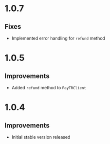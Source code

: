 # 1.0.7

## Fixes

- Implemented error handling for `refund` method

# 1.0.5

## Improvements

- Added `refund` method to `PayTRClient`

# 1.0.4

## Improvements

- Initial stable version released